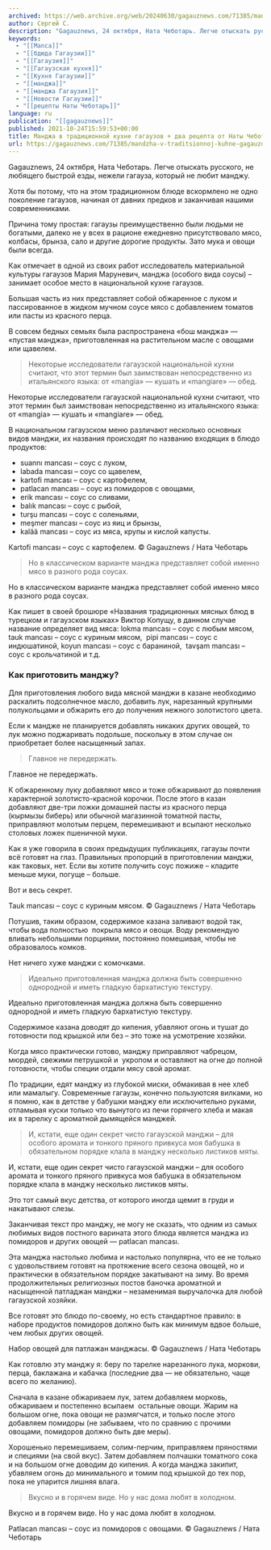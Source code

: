 ```yaml
---
archived: https://web.archive.org/web/20240630/gagauznews.com/71385/mandzha-v-traditsionnoj-kuhne-gagauzov-dva-retsepta-ot-naty-chebotar.html
author: Сергей С.
description: "Gagauznews, 24 октября, Ната Чеботарь. Легче отыскать русского, не любящего быстрой езды, нежели гагауза, который не любит манджу. Хотя бы потому, что на этом традиционном блюде вскормлено не одно поколение гагаузов, начиная от давних предков и заканчивая нашими современниками. Причина тому простая: гагаузы преимущественно были людьми не богатыми, далеко не у всех в рационе ежедневно присутствовало мясо, колбасы, брынза, сало и другие дорогие продукты. Зато мука и овощи были всегда. Как отмечает в одной из своих работ исследователь материальной культуры гагаузов Мария Маруневич, манджа (особого вида соусы) – занимает особое место в национальной кухне гагаузов. Большая часть из них представляет […]"
keywords:
  - "[[Manca]]"
  - "[[бдюда Гагаузии]]"
  - "[[Гагаузия]]"
  - "[[Гагаузская кухня]]"
  - "[[Кухня Гагаузии]]"
  - "[[манджа]]"
  - "[[манджа Гагаузия]]"
  - "[[Новости Гагаузии]]"
  - "[[рецепты Наты Чеботарь]]"
language: ru
publication: "[[gagauznews]]"
published: 2021-10-24T15:59:53+00:00
title: Манджа в традиционной кухне гагаузов + два рецепта от Наты Чеботарь
url: https://gagauznews.com/71385/mandzha-v-traditsionnoj-kuhne-gagauzov-dva-retsepta-ot-naty-chebotar.html
---
```


Gagauznews, 24 октября, Ната Чеботарь. Легче отыскать русского, не любящего быстрой езды, нежели гагауза, который не любит манджу.

Хотя бы потому, что на этом традиционном блюде вскормлено не одно поколение гагаузов, начиная от давних предков и заканчивая нашими современниками.

Причина тому простая: гагаузы преимущественно были людьми не богатыми, далеко не у всех в рационе ежедневно присутствовало мясо, колбасы, брынза, сало и другие дорогие продукты. Зато мука и овощи были всегда.

Как отмечает в одной из своих работ исследователь материальной культуры гагаузов Мария Маруневич, манджа (особого вида соусы) – занимает особое место в национальной кухне гагаузов.

Большая часть из них представляет собой обжаренное с луком и пассированное в жидком мучном соусе мясо с добавлением томатов или пасты из красного перца.

В совсем бедных семьях была распространена «бош манджа» — «пустая манджа», приготовленная на растительном масле с овощами или щавелем.

> Некоторые исследователи гагаузской национальной кухни считают, что этот термин был заимствован непосредственно из итальянского языка: от «mangia» — кушать и «mangiare» — обед.

Некоторые исследователи гагаузской национальной кухни считают, что этот термин был заимствован непосредственно из итальянского языка: от «mangia» — кушать и «mangiare» — обед.

В национальном гагаузском меню различают несколько основных видов манджи, их названия происходят по названию входящих в блюдо продуктов:

* suannı mancası – соус с луком,
* labada mancası – соус со щавелем,
* kartofi mancası – соус с картофелем,
* patlacan mancası – соус из помидоров с овощами,
* erik mancası – соус со сливами,
* balık mancası – соус с рыбой,
* turşu mancası – соус с соленьями,
* meşmer mancası – соус из яиц и брынзы,
* kalää mancası – соус из мяса, крупы и кислой капусты.

Кartofi mancası – соус с картофелем. © Gagauznews / Ната Чеботарь

> Но в классическом варианте манджа представляет собой именно мясо в разного рода соусах.

Но в классическом варианте манджа представляет собой именно мясо в разного рода соусах.

Как пишет в своей брошюре «Названия традиционных мясных блюд в турецком и гагаузском языках» Виктор Копущу, в данном случае название определяет вид мяса: lokma mancası – соус с любым мясом,  tauk mancası – соус с куриным мясом,  pipi mancası – соус с индюшатиной, koyun mancası – соус с бараниной,  tavşam mancası – соус с крольчатиной и т.д.

### Как приготовить манджу?

Для приготовления любого вида мясной манджи в казане необходимо раскалить подсолнечное масло, добавить лук, нарезанный крупными полукольцами и обжарить его до получения нежного золотистого цвета.

Если к мандже не планируется добавлять никаких других овощей, то лук можно поджаривать подольше, поскольку в этом случае он приобретает более насыщенный запах.

> Главное не передержать.

Главное не передержать.

К обжаренному луку добавляют мясо и тоже обжаривают до появления характерной золотисто-красной корочки. После этого в казан добавляют две-три ложки домашней пасты из красного перца (кырмызы биберь) или обычной магазинной томатной пасты, приправляют молотым перцем, перемешивают и всыпают несколько столовых ложек пшеничной муки.

Как я уже говорила в своих предыдущих публикациях, гагаузы почти всё готовят на глаз. Правильных пропорций в приготовлении манджи, как таковых, нет. Если вы хотите получить соус пожиже – кладите меньше муки, погуще – больше.

Вот и весь секрет.

Tauk mancası – соус с куриным мясом. © Gagauznews / Ната Чеботарь

Потушив, таким образом, содержимое казана заливают водой так, чтобы вода полностью  покрыла мясо и овощи. Воду рекомендую вливать небольшими порциями, постоянно помешивая, чтобы не образовалось комков.

Нет ничего хуже манджи с комочками.

> Идеально приготовленная манджа должна быть совершенно однородной и иметь гладкую бархатистую текстуру.

Идеально приготовленная манджа должна быть совершенно однородной и иметь гладкую бархатистую текстуру.

Содержимое казана доводят до кипения, убавляют огонь и тушат до готовности под крышкой или без – это тоже на усмотрение хозяйки.

Когда мясо практически готово, манджу приправляют чабрецом, мюрдей, свежими петрушкой и  укропом и оставляют на огне до полной готовности, чтобы специи отдали мясу свой аромат.

По традиции, едят манджу из глубокой миски, обмакивая в нее хлеб или мамалыгу. Современные гагаузы, конечно пользуютсяя вилками, но я помню, как в детстве у бабушки манджу ели исключительно руками, отламывая куски только что вынутого из печи горячего хлеба и макая их в тарелку с ароматной дымящейся манджей.

> И, кстати, еще один секрет чисто гагаузской манджи – для особого аромата и тонкого пряного привкуса моя бабушка в обязательном порядке клала в манджу несколько листиков мяты.

И, кстати, еще один секрет чисто гагаузской манджи – для особого аромата и тонкого пряного привкуса моя бабушка в обязательном порядке клала в манджу несколько листиков мяты.

Это тот самый вкус детства, от которого иногда щемит в груди и накатывают слезы.

Заканчивая текст про манджу, не могу не сказать, что одним из самых любимых видов постного варината этого блюда является манджа из помидоров и других овощей — patlacan mancası.

Эта манджа настолько любима и настолько популярна, что ее не только с удовольствием готовят на протяжение всего сезона овощей, но и практически в обязательном порядке закатывают на зиму. Во время продолжительных религиозных постов баночка ароматной и насыщенной патладжан манджи – незаменимая выручалочка для любой гагаузской хозяйки.

Все готовят это блюдо по-своему, но есть стандартное правило: в наборе продуктов помидоров должно быть как минимум вдвое больше, чем любых других овощей.

Набор овощей для патлажан манджасы. © Gagauznews / Ната Чеботарь

Как готовлю эту манджу я: беру по тарелке нарезанного лука, моркови, перца, баклажана и кабачка (последние два — не обязательно, чаще всего по желанию).

Сначала в казане обжариваем лук, затем добавляем морковь, обжариваем и постепенно всыпаем  остальные овощи. Жарим на большом огне, пока овощи не размягчатся, и только после этого добавляем помидоры (не забываем, что по сравнию с прочими овощами, помидоров должно быть две меры).

Хорошенько перемешиваем, солим-перчим, приправляем пряностями и специями (на свой вкус). Затем добавляем полчашки томатного сока и на большом огне доводим до кипения. А когда манджа закипит, убавляем огонь до минимального и томим под крышкой до тех пор, пока не упарится лишняя влага.

> Вкусно и в горячем виде. Но у нас дома любят в холодном.

Вкусно и в горячем виде. Но у нас дома любят в холодном.

Рatlacan mancası – соус из помидоров с овощами. © Gagauznews / Ната Чеботарь